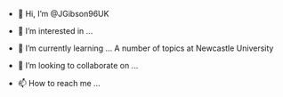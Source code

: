 - 👋 Hi, I’m @JGibson96UK


- 👀 I’m interested in ...

- 🌱 I’m currently learning ...
    A number of topics at Newcastle University
    
- 💞️ I’m looking to collaborate on ...

 
- 📫 How to reach me ...

<!---
JGibson96UK/JGibson96UK is a ✨ special ✨ repository because its `README.md` (this file) appears on your GitHub profile.
You can click the Preview link to take a look at your changes.
--->
